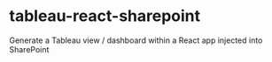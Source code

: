 # tableau-react-sharepoint
Generate a Tableau view / dashboard within a React app injected into SharePoint
